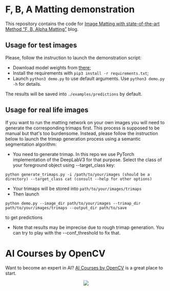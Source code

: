 # F, B, A Matting demonstration
This repository contains the code for [Image Matting with state-of-the-art Method “F, B, Alpha Matting”](https://www.learnopencv.com/image-matting-with-state-of-the-art-method-f-b-alpha-matting/) blog.

## Usage for test images

Please, follow the instruction to launch the demonstration script:

- Download model weights from [there](https://drive.google.com/uc?id=1T_oiKDE_biWf2kqexMEN7ObWqtXAzbB1);
- Install the requirements with `pip3 install -r requirements.txt`;
- Launch `python3 demo.py` to use default arguments. Use `python3 demo.py -h` for details.

The results will be saved into `./examples/predictions` by default.

## Usage for real life images

If you want to run the matting network on your own images you will need to generate the corresponding trimaps first. 
This process is supposed to be manual but that's too burdensome.
Instead, please follow the instruction below to launch the trimap generation process using a semantic segmentation algorithm:

- You need to generate trimap. In this repo we use PyTorch implementation of the DeepLabV3 for that purpose. Select the class of your foreground object using --target_class key:

```
python generate_trimaps.py -i /path/to/your/images (should be a directory) --target_class cat (consult --help for other options)
```

- Your trimaps will be stored into `path/to/your/images/trimaps` 
- Then launch
```
python demo.py --image_dir path/to/your/images --trimap_dir path/to/your/images/trimaps --output_dir path/to/save
```
  to get predictions
- Note that results may be imprecise due to rough trimap generation. You can try to play with the --conf_threshold to fix that.

# AI Courses by OpenCV

Want to become an expert in AI? [AI Courses by OpenCV](https://opencv.org/courses/) is a great place to start. 

<a href="https://opencv.org/courses/">
<p align="center"> 
<img src="https://www.learnopencv.com/wp-content/uploads/2020/04/AI-Courses-By-OpenCV-Github.png">
</p>
</a>
